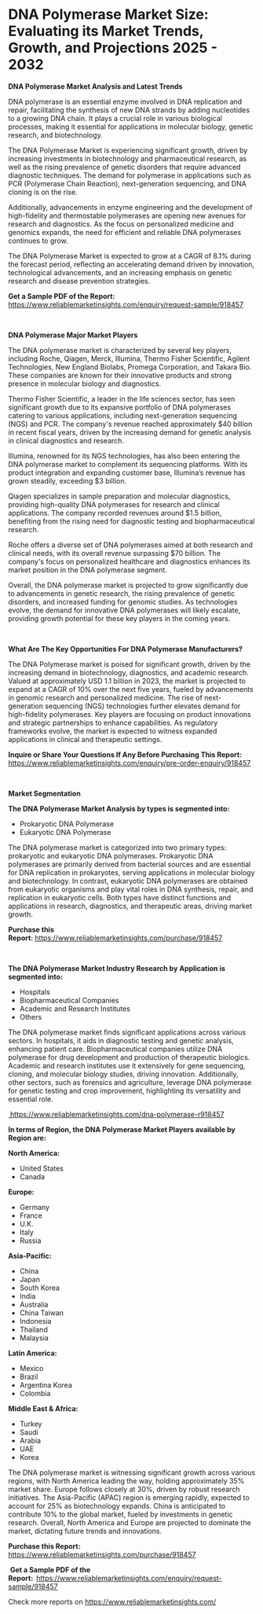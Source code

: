 <p><h1>DNA Polymerase Market Size: Evaluating its Market Trends, Growth, and Projections 2025 - 2032</h1></p><p><strong>DNA Polymerase Market Analysis and Latest Trends</strong></p>
<p><p>DNA polymerase is an essential enzyme involved in DNA replication and repair, facilitating the synthesis of new DNA strands by adding nucleotides to a growing DNA chain. It plays a crucial role in various biological processes, making it essential for applications in molecular biology, genetic research, and biotechnology.</p><p>The DNA Polymerase Market is experiencing significant growth, driven by increasing investments in biotechnology and pharmaceutical research, as well as the rising prevalence of genetic disorders that require advanced diagnostic techniques. The demand for polymerase in applications such as PCR (Polymerase Chain Reaction), next-generation sequencing, and DNA cloning is on the rise. </p><p>Additionally, advancements in enzyme engineering and the development of high-fidelity and thermostable polymerases are opening new avenues for research and diagnostics. As the focus on personalized medicine and genomics expands, the need for efficient and reliable DNA polymerases continues to grow. </p><p>The DNA Polymerase Market is expected to grow at a CAGR of 8.1% during the forecast period, reflecting an accelerating demand driven by innovation, technological advancements, and an increasing emphasis on genetic research and disease prevention strategies.</p></p>
<p><strong>Get a Sample PDF of the Report:&nbsp;</strong> <a href="https://www.reliablemarketinsights.com/enquiry/request-sample/918457?utm_campaign=3064&utm_medium=2&utm_source=Github&utm_content=ia&utm_term=07032025&utm_id=dna-polymerase">https://www.reliablemarketinsights.com/enquiry/request-sample/918457</a></p>
<p>&nbsp;</p>
<p><strong>DNA Polymerase Major Market Players</strong></p>
<p><p>The DNA polymerase market is characterized by several key players, including Roche, Qiagen, Merck, Illumina, Thermo Fisher Scientific, Agilent Technologies, New England Biolabs, Promega Corporation, and Takara Bio. These companies are known for their innovative products and strong presence in molecular biology and diagnostics.</p><p>Thermo Fisher Scientific, a leader in the life sciences sector, has seen significant growth due to its expansive portfolio of DNA polymerases catering to various applications, including next-generation sequencing (NGS) and PCR. The company's revenue reached approximately $40 billion in recent fiscal years, driven by the increasing demand for genetic analysis in clinical diagnostics and research.</p><p>Illumina, renowned for its NGS technologies, has also been entering the DNA polymerase market to complement its sequencing platforms. With its product integration and expanding customer base, Illumina’s revenue has grown steadily, exceeding $3 billion.</p><p>Qiagen specializes in sample preparation and molecular diagnostics, providing high-quality DNA polymerases for research and clinical applications. The company recorded revenues around $1.5 billion, benefiting from the rising need for diagnostic testing and biopharmaceutical research.</p><p>Roche offers a diverse set of DNA polymerases aimed at both research and clinical needs, with its overall revenue surpassing $70 billion. The company's focus on personalized healthcare and diagnostics enhances its market position in the DNA polymerase segment.</p><p>Overall, the DNA polymerase market is projected to grow significantly due to advancements in genetic research, the rising prevalence of genetic disorders, and increased funding for genomic studies. As technologies evolve, the demand for innovative DNA polymerases will likely escalate, providing growth potential for these key players in the coming years.</p></p>
<p>&nbsp;</p>
<p><strong>What Are The Key Opportunities For DNA Polymerase Manufacturers?</strong></p>
<p><p>The DNA Polymerase market is poised for significant growth, driven by the increasing demand in biotechnology, diagnostics, and academic research. Valued at approximately USD 1.1 billion in 2023, the market is projected to expand at a CAGR of 10% over the next five years, fueled by advancements in genomic research and personalized medicine. The rise of next-generation sequencing (NGS) technologies further elevates demand for high-fidelity polymerases. Key players are focusing on product innovations and strategic partnerships to enhance capabilities. As regulatory frameworks evolve, the market is expected to witness expanded applications in clinical and therapeutic settings.</p></p>
<p><strong>Inquire or Share Your Questions If Any Before Purchasing This Report:</strong> <a href="https://www.reliablemarketinsights.com/enquiry/pre-order-enquiry/918457?utm_campaign=3064&utm_medium=2&utm_source=Github&utm_content=ia&utm_term=07032025&utm_id=dna-polymerase">https://www.reliablemarketinsights.com/enquiry/pre-order-enquiry/918457</a></p>
<p>&nbsp;</p>
<p><strong>Market Segmentation</strong></p>
<p><strong>The DNA Polymerase Market Analysis by types is segmented into:</strong></p>
<p><ul><li>Prokaryotic DNA Polymerase</li><li>Eukaryotic DNA Polymerase</li></ul></p>
<p><p>The DNA polymerase market is categorized into two primary types: prokaryotic and eukaryotic DNA polymerases. Prokaryotic DNA polymerases are primarily derived from bacterial sources and are essential for DNA replication in prokaryotes, serving applications in molecular biology and biotechnology. In contrast, eukaryotic DNA polymerases are obtained from eukaryotic organisms and play vital roles in DNA synthesis, repair, and replication in eukaryotic cells. Both types have distinct functions and applications in research, diagnostics, and therapeutic areas, driving market growth.</p></p>
<p><strong>Purchase this Report:&nbsp;</strong><a href="https://www.reliablemarketinsights.com/purchase/918457?utm_campaign=3064&utm_medium=2&utm_source=Github&utm_content=ia&utm_term=07032025&utm_id=dna-polymerase">https://www.reliablemarketinsights.com/purchase/918457</a></p>
<p>&nbsp;</p>
<p><strong>The DNA Polymerase Market Industry Research by Application is segmented into:</strong></p>
<p><ul><li>Hospitals</li><li>Biopharmaceutical Companies</li><li>Academic and Research Institutes</li><li>Others</li></ul></p>
<p><p>The DNA polymerase market finds significant applications across various sectors. In hospitals, it aids in diagnostic testing and genetic analysis, enhancing patient care. Biopharmaceutical companies utilize DNA polymerase for drug development and production of therapeutic biologics. Academic and research institutes use it extensively for gene sequencing, cloning, and molecular biology studies, driving innovation. Additionally, other sectors, such as forensics and agriculture, leverage DNA polymerase for genetic testing and crop improvement, highlighting its versatility and essential role.</p></p>
<p><a href="https://www.reliablemarketinsights.com/dna-polymerase-r918457?utm_campaign=3064&utm_medium=2&utm_source=Github&utm_content=ia&utm_term=07032025&utm_id=dna-polymerase">&nbsp;https://www.reliablemarketinsights.com/dna-polymerase-r918457</a></p>
<p><strong>In terms of Region, the DNA Polymerase Market Players available by Region are:</strong></p>
<p>
    <p> <strong> North America: </strong>
        <ul>
            <li>United States</li>
            <li>Canada</li>
        </ul>
        </p> 
    <p> <strong> Europe: </strong>
        <ul>
            <li>Germany</li>
            <li>France</li>
            <li>U.K.</li>
            <li>Italy</li>
            <li>Russia</li>
        </ul>
        </p> 
    <p> <strong> Asia-Pacific: </strong>
        <ul>
            <li>China</li>
            <li>Japan</li>
            <li>South Korea</li>
            <li>India</li>
            <li>Australia</li>
            <li>China Taiwan</li>
            <li>Indonesia</li>
            <li>Thailand</li>
            <li>Malaysia</li>
        </ul>
        </p> 
    <p> <strong> Latin America: </strong>
        <ul>
            <li>Mexico</li>
            <li>Brazil</li>
            <li>Argentina Korea</li>
            <li>Colombia</li>
        </ul>
        </p> 
    <p> <strong> Middle East & Africa: </strong>
        <ul>
            <li>Turkey</li>
            <li>Saudi</li>
            <li>Arabia</li>
            <li>UAE</li>
            <li>Korea</li>
        </ul>
    </p>
    </p>
<p><p>The DNA polymerase market is witnessing significant growth across various regions, with North America leading the way, holding approximately 35% market share. Europe follows closely at 30%, driven by robust research initiatives. The Asia-Pacific (APAC) region is emerging rapidly, expected to account for 25% as biotechnology expands. China is anticipated to contribute 10% to the global market, fueled by investments in genetic research. Overall, North America and Europe are projected to dominate the market, dictating future trends and innovations.</p></p>
<p><strong>Purchase this Report: </strong><a href="https://www.reliablemarketinsights.com/purchase/918457?utm_campaign=3064&utm_medium=2&utm_source=Github&utm_content=ia&utm_term=07032025&utm_id=dna-polymerase">https://www.reliablemarketinsights.com/purchase/918457</a></p>
<p>&nbsp;<strong>Get a Sample PDF of the Report:&nbsp;&nbsp;</strong><a href="https://www.reliablemarketinsights.com/enquiry/request-sample/918457?utm_campaign=3064&utm_medium=2&utm_source=Github&utm_content=ia&utm_term=07032025&utm_id=dna-polymerase">https://www.reliablemarketinsights.com/enquiry/request-sample/918457</a></p>
<p><strong></strong></p>
<p>Check more reports on <a href="https://www.reliablemarketinsights.com/?utm_campaign=3064&utm_medium=2&utm_source=Github&utm_content=ia&utm_term=07032025&utm_id=dna-polymerase">https://www.reliablemarketinsights.com/</a></p>